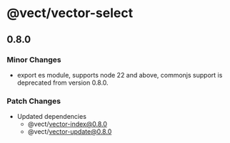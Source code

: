 # @vect/vector-select

## 0.8.0

### Minor Changes

- export es module, supports node 22 and above, commonjs support is deprecated from version 0.8.0.

### Patch Changes

- Updated dependencies
  - @vect/vector-index@0.8.0
  - @vect/vector-update@0.8.0
